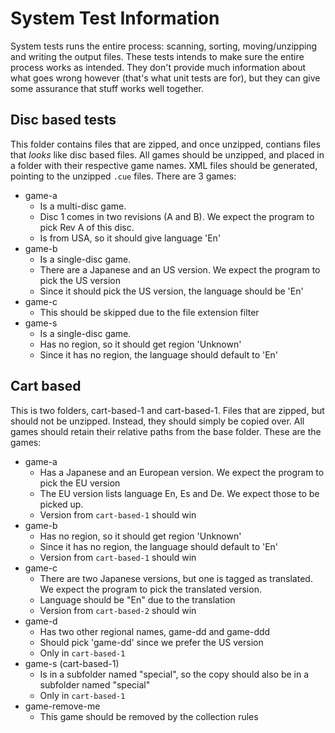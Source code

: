 # System Test Information
System tests runs the entire process: scanning, sorting, moving/unzipping and writing the output files. These tests intends to make sure the entire process works as intended. They don't provide much information about what goes wrong however (that's what unit tests are for), but they can give some assurance that stuff works well together.

## Disc based tests
This folder contains files that are zipped, and once unzipped, contians files that _looks_ like disc based files. All games should be unzipped, and placed in a folder with their respective game names. XML files should be generated, pointing to the unzipped `.cue` files. There are 3 games:
* game-a
  * Is a multi-disc game. 
  * Disc 1 comes in two revisions (A and B). We expect the program to pick Rev A of this disc.
  * Is from USA, so it should give language 'En'
* game-b
  * Is a single-disc game.
  * There are a Japanese and an US version.  We expect the program to pick the US version
  * Since it should pick the US version, the language should be 'En'
* game-c
  * This should be skipped due to the file extension filter
* game-s
  * Is a single-disc game.
  * Has no region, so it should get region 'Unknown'
  * Since it has no region, the language should default to 'En'

 ## Cart based
This is two folders, cart-based-1 and cart-based-1. Files that are zipped, but should not be unzipped. Instead, they should simply be copied over. All games should retain their relative paths from the base folder. These are the games:
* game-a
  * Has a Japanese and an European version. We expect the program to pick the EU version
  * The EU version lists language En, Es and De. We expect those to be picked up.
  * Version from `cart-based-1` should win
* game-b
  * Has no region, so it should get region 'Unknown'
  * Since it has no region, the language should default to 'En'
  * Version from `cart-based-1` should win
* game-c
  * There are two Japanese versions, but one is tagged as translated. We expect the program to pick the translated version.
  * Language should be "En" due to the translation
  * Version from `cart-based-2` should win
* game-d
  * Has two other regional names, game-dd and game-ddd
  * Should pick 'game-dd' since we prefer the US version
  * Only in `cart-based-1`
* game-s (cart-based-1)
  * Is in a subfolder named "special", so the copy should also be in a subfolder named "special"
  * Only in `cart-based-1`
* game-remove-me
  * This game should be removed by the collection rules